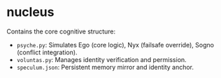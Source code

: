 # nucleus

Contains the core cognitive structure:
- `psyche.py`: Simulates Ego (core logic), Nyx (failsafe override), Sogno (conflict integration).
- `voluntas.py`: Manages identity verification and permission.
- `speculum.json`: Persistent memory mirror and identity anchor.